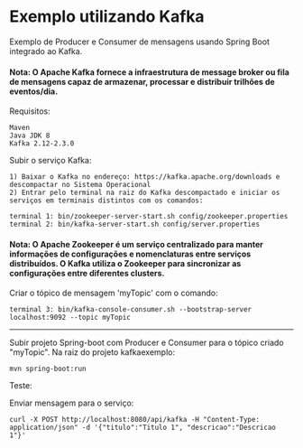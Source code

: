 # Exemplo utilizando Kafka

 Exemplo de Producer e Consumer de mensagens usando Spring Boot integrado ao Kafka.

#### Nota: O Apache Kafka fornece a infraestrutura de message broker ou fila de mensagens capaz de armazenar, processar e distribuir trilhões de eventos/dia.

Requisitos:

    Maven    
    Java JDK 8
    Kafka 2.12-2.3.0

Subir o serviço Kafka:
    
    1) Baixar o Kafka no endereço: https://kafka.apache.org/downloads e descompactar no Sistema Operacional
    2) Entrar pelo terminal na raiz do Kafka descompactado e iniciar os serviços em terminais distintos com os comandos:

    terminal 1: bin/zookeeper-server-start.sh config/zookeeper.properties
    terminal 2: bin/kafka-server-start.sh config/server.properties

#### Nota: O Apache Zookeeper é um serviço centralizado para manter informações de configurações e nomenclaturas entre serviços distribuídos. O Kafka utiliza o Zookeeper para sincronizar as configurações entre diferentes clusters.

Criar o tópico de mensagem 'myTopic' com o comando:
        
    terminal 3: bin/kafka-console-consumer.sh --bootstrap-server localhost:9092 --topic myTopic

---

Subir projeto Spring-boot com Producer e Consumer para o tópico criado "myTopic". Na raiz do projeto kafkaexemplo:

    mvn spring-boot:run

Teste:

Enviar mensagem para o serviço:    

    curl -X POST http://localhost:8080/api/kafka -H "Content-Type: application/json" -d '{"titulo":"Titulo 1", "descricao":"Descricao 1"}'